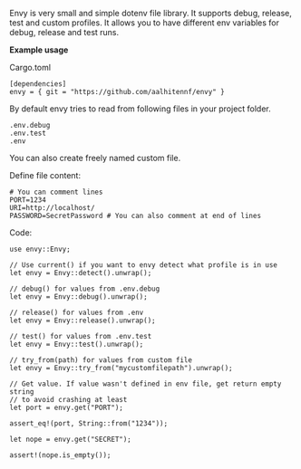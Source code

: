 Envy is very small and simple dotenv file library. It supports debug, release, test and custom profiles. It allows you to have different env variables for debug, release and test runs.

**Example usage**

Cargo.toml  

    [dependencies]
    envy = { git = "https://github.com/aalhitennf/envy" }

By default envy tries to read from following files in your project folder.  

    .env.debug
    .env.test
    .env


You can also create freely named custom file.

Define file content:  

    # You can comment lines
    PORT=1234
    URI=http://localhost/
    PASSWORD=SecretPassword # You can also comment at end of lines


Code:

    use envy::Envy;

    // Use current() if you want to envy detect what profile is in use
    let envy = Envy::detect().unwrap();

    // debug() for values from .env.debug
    let envy = Envy::debug().unwrap();

    // release() for values from .env
    let envy = Envy::release().unwrap();

    // test() for values from .env.test
    let envy = Envy::test().unwrap();

    // try_from(path) for values from custom file
    let envy = Envy::try_from("mycustomfilepath").unwrap();
 
    // Get value. If value wasn't defined in env file, get return empty string
    // to avoid crashing at least
    let port = envy.get("PORT");

    assert_eq!(port, String::from("1234"));

    let nope = envy.get("SECRET");

    assert!(nope.is_empty());
